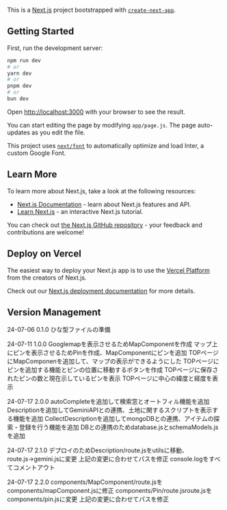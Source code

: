 This is a [Next.js](https://nextjs.org/) project bootstrapped with [`create-next-app`](https://github.com/vercel/next.js/tree/canary/packages/create-next-app).

## Getting Started

First, run the development server:

```bash
npm run dev
# or
yarn dev
# or
pnpm dev
# or
bun dev
```

Open [http://localhost:3000](http://localhost:3000) with your browser to see the result.

You can start editing the page by modifying `app/page.js`. The page auto-updates as you edit the file.

This project uses [`next/font`](https://nextjs.org/docs/basic-features/font-optimization) to automatically optimize and load Inter, a custom Google Font.

## Learn More

To learn more about Next.js, take a look at the following resources:

- [Next.js Documentation](https://nextjs.org/docs) - learn about Next.js features and API.
- [Learn Next.js](https://nextjs.org/learn) - an interactive Next.js tutorial.

You can check out [the Next.js GitHub repository](https://github.com/vercel/next.js/) - your feedback and contributions are welcome!

## Deploy on Vercel

The easiest way to deploy your Next.js app is to use the [Vercel Platform](https://vercel.com/new?utm_medium=default-template&filter=next.js&utm_source=create-next-app&utm_campaign=create-next-app-readme) from the creators of Next.js.

Check out our [Next.js deployment documentation](https://nextjs.org/docs/deployment) for more details.

## Version Management

24-07-06    0.1.0
    ひな型ファイルの準備

24-07-11    1.0.0
    Googlemapを表示させるためMapComponentを作成
    マップ上にピンを表示させるためPinを作成、MapComponentにピンを追加
    TOPページにMapComponenを追加して、マップの表示ができるようにした
    TOPページにピンを追加する機能とピンの位置に移動するボタンを作成
    TOPページに保存されたピンの数と現在示しているピンを表示
    TOPページに中心の緯度と経度を表示

24-07-17    2.0.0
    autoCompleteを追加して検索窓とオートフィル機能を追加
    Descriptionを追加してGeminiAPIとの連携、土地に関するスクリプトを表示する機能を追加
    CollectDescriptionを追加してmongoDBとの連携、アイテムの探索・登録を行う機能を追加
    DBとの連携のためdatabase.jsとschemaModels.jsを追加

24-07-17    2.1.0
    デプロイのためDescription/route.jsをutilsに移動、route.js→gemini.jsに変更
    上記の変更に合わせてパスを修正
    console.logをすべてコメントアウト

24-07-17    2.2.0
    components/MapComponent/route.jsをcomponents/mapComponent.jsに修正
    components/Pin/route.jsroute.jsをcomponents/pin.jsに変更
    上記の変更に合わせてパスを修正